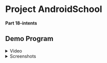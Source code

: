 # Project AndroidSchool 

**Part 18-intents**
## Demo Program
<details>
  <summary>Video</summary>
  
  https://github.com/user-attachments/assets/7c64e291-7628-4c23-9c59-0174e69a032a

</details>

<details>
  <summary>Screenshots</summary>
  
  ![image](https://github.com/user-attachments/assets/53380e5c-4578-48d9-88af-5dc1f8026223)

  ![image](https://github.com/user-attachments/assets/498a3404-7745-42af-b1b4-581f29c0fa51)
  
  ![image](https://github.com/user-attachments/assets/9b85f341-7bda-497b-a94f-0259fc7953e7)

  ![image](https://github.com/user-attachments/assets/8ca797de-e7c3-45b0-be88-35a0544c92e2)


</details>
